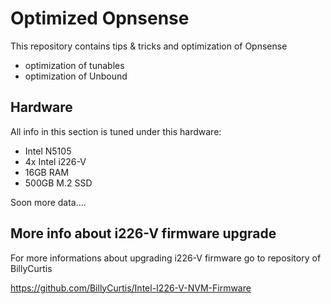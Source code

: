 # Optimized Opnsense
This repository contains tips & tricks and optimization of Opnsense
- optimization of tunables
- optimization of Unbound


## Hardware
All info in this section is tuned under this hardware:
- Intel N5105
- 4x Intel i226-V
- 16GB RAM
- 500GB M.2 SSD

Soon more data....


## More info about i226-V firmware upgrade
For more informations about upgrading i226-V firmware go to repository of BillyCurtis

https://github.com/BillyCurtis/Intel-I226-V-NVM-Firmware
